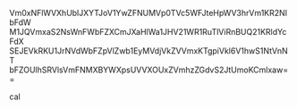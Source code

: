 Vm0xNFlWVXhUblJXYTJoV1YwZFNUMVp0TVc5WFJteHpWV3hrVm1KR2NIbFdW
M1JQVmxaS2NsWnFWbFZXCmJXaHlWa1JHV21WR1RuTlViRnBUQ21KRldYcFdX
SEJEVkRKU1JrNVdWbFZpVlZwb1EyMVdjVkZVVmxKTgpiVkl6V1hwS1NtVnNT
bFZOUlhSRVlsVmFNMXBYWXpsUVVXOUxZVmhzZGdvS2JtUmoKCmlxaw==

cal